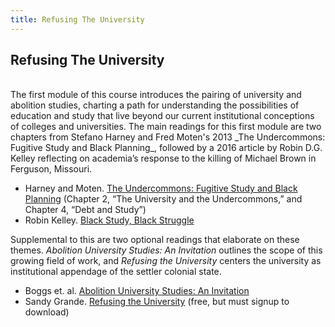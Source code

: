 ```yaml
---
title: Refusing The University
---
```


## Refusing The University
<br>
The first module of this course introduces the pairing of university and abolition studies, charting a path for understanding the possibilities of education and study that live beyond our current institutional conceptions of colleges and universities. The main readings for this first module are two chapters from Stefano Harney and Fred Moten's 2013 _The Undercommons: Fugitive Study and Black Planning_, followed by a 2016 article by Robin D.G. Kelley reflecting on academia’s response to the killing of Michael Brown in Ferguson, Missouri.



*   Harney and Moten. [The Undercommons: Fugitive Study and Black Planning](https://www.minorcompositions.info/wp-content/uploads/2013/04/undercommons-web.pdf) (Chapter 2, “The University and the Undercommons,” and Chapter 4, “Debt and Study”)
*   Robin Kelley. [Black Study, Black Struggle](http://bostonreview.net/forum/robin-d-g-kelley-black-study-black-struggle) 

Supplemental to this are two optional readings that elaborate on these themes. *Abolition University Studies: An Invitation* outlines the scope of this growing field of work, and *Refusing the University* centers the university as institutional appendage of the settler colonial state.



*   Boggs et. al. [Abolition University Studies: An Invitation](https://abolition.university/invitation/)
*   Sandy Grande. [Refusing the University](https://www.academia.edu/37026360/Refusing_the_University) (free, but must signup to download)
